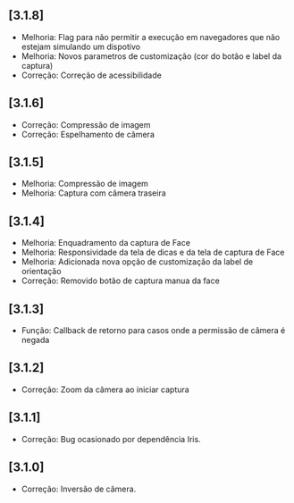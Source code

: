 ## [3.1.8]
- Melhoria: Flag para não permitir a execução em navegadores que não estejam simulando um dispotivo
- Melhoria: Novos parametros de customização (cor do botão e label da captura)
- Correção: Correção de acessibilidade

## [3.1.6]
- Correção: Compressão de imagem
- Correção: Espelhamento de câmera

## [3.1.5]
- Melhoria: Compressão de imagem
- Melhoria: Captura com câmera traseira

## [3.1.4]
- Melhoria: Enquadramento da captura de Face
- Melhoria: Responsividade da tela de dicas e da tela de captura de Face
- Melhoria: Adicionada nova opção de customização da label de orientação
- Correção: Removido botão de captura manua da face

## [3.1.3]
- Função: Callback de retorno para casos onde a permissão de câmera é negada 

## [3.1.2]
- Correção: Zoom da câmera ao iniciar captura

## [3.1.1]
- Correção: Bug ocasionado por dependência Iris.

## [3.1.0]
- Correção: Inversão de câmera.